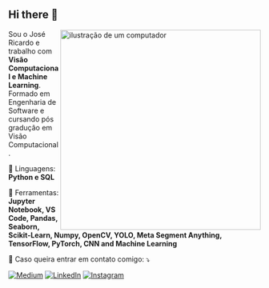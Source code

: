 ## Hi there 👋

<img src="https://raw.githubusercontent.com/MicaelliMedeiros/micaellimedeiros/master/image/computer-illustration.png" alt="ilustração de um computador" min-width="400px" max-width="400px" width="400px" align="right">

<p align="left">
  Sou o José Ricardo e trabalho com <strong>Visão Computacional e Machine Learning</strong>.<br>
   Formado em Engenharia de Software e cursando pós gradução em Visão Computacional.
</p>

<p align="left">
  🦄 Linguagens: <strong>Python e SQL</strong>
</p>

<p align="left">
  💼 Ferramentas: <strong>Jupyter Notebook, VS Code, Pandas, Seaborn, Scikit-Learn, Numpy, OpenCV, YOLO, Meta Segment Anything, TensorFlow, PyTorch, CNN and Machine Learning</strong>
</p>

<p align="left">
  💌 Caso queira entrar em contato comigo: ⤵️
</p>

<p align="left">
  <a href="https://medium.com/@miessigomes" title="Medium">
  <img src="https://img.shields.io/badge/Medium-12100E?style=for-the-badge&logo=medium&logoColor=white&link=https://medium.com/@miessigomes" alt="Medium"/></a>
  <a href="https://www.linkedin.com/in/miessigomes/" title="LinkedIn">
  <img src="https://img.shields.io/badge/-Linkedin-0e76a8?style=flat-square&logo=Linkedin&logoColor=white&link=https://www.linkedin.com/in/miessigomes/" alt="LinkedIn"/></a>
  <a href="https://www.instagram.com/miessigomes/" title="Instagram">
  <img src="https://img.shields.io/badge/-Instagram-DF0174?style=flat-square&labelColor=DF0174&logo=instagram&logoColor=white&link=https://www.instagram.com/miessigomes/" alt="Instagram"/></a>
</p>
